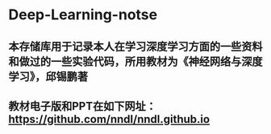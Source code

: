 # Deep-Learning-notse
## 本存储库用于记录本人在学习深度学习方面的一些资料和做过的一些实验代码，所用教材为《神经网络与深度学习》，邱锡鹏著
## 教材电子版和PPT在如下网址：https://github.com/nndl/nndl.github.io
